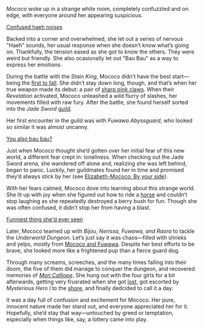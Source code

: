 *Mococo* woke up in a strange white room, completely confuzzled and on edge, with everyone around her appearing suspicious.

[Confused haeh noises](#embed:https://www.youtube.com/live/OSjlqA0FS9Q?feature=shared\&t=540)

Backed into a corner and overwhelmed, she let out a series of nervous "Haeh" sounds, her usual response when she doesn’t know what’s going on. Thankfully, the tension eased as she got to know the others. They were weird but friendly. She also ocasionally let out "Bau Bau" as a way to express her emotions.

During the battle with the *Stain King*, Mococo didn’t have the best start—being the [first to fall](https://www.youtube.com/live/OSjlqA0FS9Q?feature=shared\&t=3153). She didn’t stay down long, though, and that’s when her true weapon made its debut: a pair of [sharp pink claws](https://www.youtube.com/live/OSjlqA0FS9Q?feature=shared\&t=3184). When their *Revelation* activated, Mococo unleashed a wild flurry of slashes, her movements filled with raw fury. After the battle, she found herself sorted into the *Jade Sword* [guild](https://www.youtube.com/live/OSjlqA0FS9Q?feature=shared\&t=3462).

Her first encounter in the guild was with *Fuwawa Abyssguard*, who looked so similar it was almost uncanny.

[You also bau bau?](#embed:https://www.youtube.com/live/OSjlqA0FS9Q?feature=shared\&t=3549)

Just when Mococo thought she’d gotten over her initial fear of this new world, a different fear crept in: loneliness. When checking out the Jade Sword arena, she wandered off alone and, realizing she was left behind, began to panic. Luckily, her guildmates found her in time and promised they’d always stick by her (see [Elizabeth-Mococo: By your side](#edge:mococo-liz-left-3-right-2)).

With her fears calmed, Mococo dove into learning about this strange world. She lit up with joy when she figured out how to ride a [horse](https://www.youtube.com/live/OSjlqA0FS9Q?feature=shared\&t=4345) and couldn’t stop laughing as she repeatedly destroyed a berry bush for fun. Though she was often confused, it didn’t stop her from having a blast.

[Funniest thing she'd ever seen](#embed:https://www.youtube.com/live/OSjlqA0FS9Q?feature=shared\&t=6611)

Later, Mococo teamed up with *Bijou, Nerissa, Fuwawa, and Raora* to tackle the *Underworld Dungeon*. Let’s just say it was chaos—filled with shrieks and yelps, mostly from [Mococo and Fuwawa](https://www.youtube.com/live/ASF0b50sKM0?feature=shared\&t=2143). Despite her best efforts to be brave, she looked more like a frightened pup than a fierce guard dog.

Through many screams, screeches, and the many times falling into their doom, the five of them did manage to conquer the dungeon, and recovered memories of *[Mori Calliope](https://www.youtube.com/live/ASF0b50sKM0?feature=shared\&t=3463)*. She hung out with the four girls for a bit afterwards, getting very frusrated when she got [lost](https://www.youtube.com/live/ASF0b50sKM0?feature=shared\&t=3688), got escorted by *Mysterious Hero I* to the [shore](https://www.youtube.com/live/ASF0b50sKM0?feature=shared\&t=4152), and finally dedcided to call it a day.

It was a day full of confusion and excitement for Mococo. Her pure, innocent nature made her stand out, and everyone appreciated her for it. Hopefully, she’d stay that way—untouched by greed or temptation, especially when things like, say, a lottery came into play.
